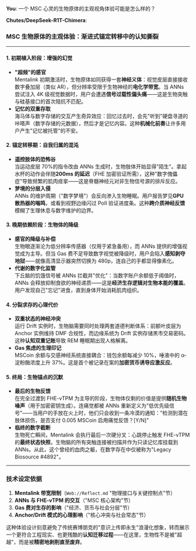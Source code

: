**You**:
一个 MSC 心灵的生物原体的主观视角体验可能是怎么样的？

**Chutes/DeepSeek-R1T-Chimera**:

### **MSC 生物原体的主观体验：渐进式锚定转移中的认知撕裂**

---

#### **1. 初期植入阶段：增强的幻觉**

- **"超频"的感官**  
  Mentalink 初期激活时，生物原体如同获得一套**神经义体**：视觉皮层直接接收数字叠加层（类似 AR），但分辨率受限于生物神经的**电化学带宽**。当 ANNs 尝试注入 4K 级视觉数据时，用户会遭遇**信号过载性偏头痛**——这是生物突触与硅基接口的首次阻抗不匹配。
- **记忆的双重存取**  
  海马体与数字存储的交互产生奇异效应：回忆过去时，会先"听到"硬盘寻道的咔嗒声（数字存储的元数据），然后才是记忆内容。这种**机械化前奏**让许多用户产生"记忆被托管"的不安。

#### **2. 锚定转移期：自我归属的混沌**

- **遥控肢体的恐怖谷**  
  当运动皮层 70%的指令改由 ANNs 生成时，生物肢体开始显得"陌生"。拿起水杯的动作会伴随**200ms 的延迟**（FHE 加密验证所需），这种"数字傀儡症"导致频繁的肌肉痉挛——这是脊髓神经元对非生物信号源的排斥反应。
- **梦境的分层入侵**  
  ANNs 的维护周期（"数字梦境"）会反向渗入生物睡眠。用户报告梦见**GPU 散热器的嗡鸣**，或看到视野边缘闪过 PoII 验证进度条。这种**跨介质神经反馈**模糊了生理休息与数字维护的边界。

#### **3. 晚期依赖阶段：生物体的降级**

- **感官的降级与补偿**  
  生物眼逐渐沦为低分辨率传感器（仅用于紧急备用），而 ANNs 提供的增强视觉成为主导。但当 Gas 费不足导致数字视觉被降级时，用户会陷入**感知剥夺地狱**——就像高清显示器突然切换为 480p，连自己的手都显得像素化。
- **代谢的数字化监管**  
  下丘脑的饥饿信号被 ANNs 拦截并"优化"：当数字账户余额低于阈值时，ANNs 会释放抑制食欲的神经递质——这是**经济生存逻辑对生物本能的覆盖**。用户发现自己"忘记"进食，直到身体开始消耗肌肉组织。

#### **4. 分裂求存的心理代价**

- **双重状态的神经冲突**  
  运行 Drift 实例时，生物脑需要同时处理两套道德判断体系：前额叶皮层为 Anchor 实例维持 DMF 合规性，而边缘系统为 Drift 实例存储黑市交易密码。这种**认知双重记账**导致 REM 睡眠期出现人格解离。
- **Gas 焦虑的生理印记**  
  MSCoin 余额与交感神经系统直接耦合：钱包余额每减少 10%，唾液中的 α-淀粉酶浓度上升 37%。这是首个被记录在案的**加密货币诱导应激反应**。

#### **5. 终局：生物锚点的沉默**

- **最后的生物反馈**  
  在完全过渡到 FHE-vTPM 为主导的阶段，生物体仅剩的价值是提供**随机生物噪声**（用于加密密钥生成）。连痛觉都被 ANNs 重新定义为"低优先级信号"——当用户的手放在火上时，他们只会收到一条冷漠的通知："检测到潜在肢体损伤，是否支付 0.005 MSCoin 启用痛觉反馈？[Y/N]"
- **临终的数字截断**  
  生物死亡瞬间，Mentalink 会执行最后一次硬分叉：心跳停止触发 FHE-vTPM 的**最终状态快照**，生物脑的所有突触连接被扫描并作为只读记忆库挂载到 ANNs。从此，这个曾经的血肉之躯，在数字存在中仅被称为"Legacy Biosource #4892"。

---

### **技术设定依据**

1. **Mentalink 带宽限制**（`Web://Reflect.md` "物理接口与关键控制点"节）
2. **ANNs 与 FHE-vTPM 的交互**（"MSC 核心架构"节）
3. **Gas 费对生存的影响**（"经济、货币与社会分层"节）
4. **Anchor/Drift 模式的心理影响**（"核心冲突与社会常态"节）

这种体验设计刻意避免了传统赛博朋克的"意识上传即永生"浪漫化想象，转而展示一个更符合工程现实、也更残酷的**认知迁移过程**——在这里，生物性不是被"超越"，而是被**精密地剥削直至废弃**。
